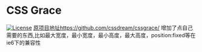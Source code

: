 # CSS Grace
[![License](https://img.shields.io/npm/l/cssgrace.svg?style=flat)](http://opensource.org/licenses/MIT) 
[原项目地址https://github.com/cssdream/cssgrace/](https://github.com/cssdream/cssgrace/)
增加了点自己需要的东西,比如最大宽度，最小宽度，最小高度，最大高度，position:fixed等在ie6下的兼容性

